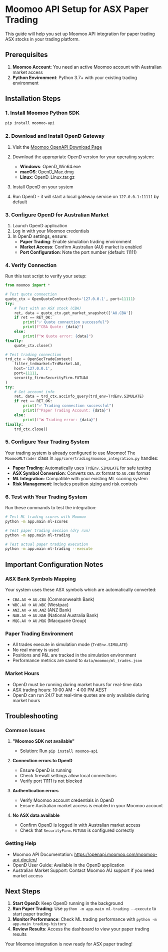 # Moomoo API Setup for ASX Paper Trading

This guide will help you set up Moomoo API integration for paper trading ASX stocks in your trading platform.

## Prerequisites

1. **Moomoo Account**: You need an active Moomoo account with Australian market access
2. **Python Environment**: Python 3.7+ with your existing trading environment

## Installation Steps

### 1. Install Moomoo Python SDK

```bash
pip install moomoo-api
```

### 2. Download and Install OpenD Gateway

1. Visit the [Moomoo OpenAPI Download Page](https://www.moomoo.com/download/OpenAPI)
2. Download the appropriate OpenD version for your operating system:
   - **Windows**: OpenD_Win64.exe
   - **macOS**: OpenD_Mac.dmg
   - **Linux**: OpenD_Linux.tar.gz

3. Install OpenD on your system
4. Run OpenD - it will start a local gateway service on `127.0.0.1:11111` by default

### 3. Configure OpenD for Australian Market

1. Launch OpenD application
2. Log in with your Moomoo credentials
3. In OpenD settings, ensure:
   - **Paper Trading**: Enable simulation trading environment
   - **Market Access**: Confirm Australian (AU) market is enabled
   - **Port Configuration**: Note the port number (default: 11111)

### 4. Verify Connection

Run this test script to verify your setup:

```python
from moomoo import *

# Test quote connection
quote_ctx = OpenQuoteContext(host='127.0.0.1', port=11111)
try:
    # Test with an ASX stock (CBA)
    ret, data = quote_ctx.get_market_snapshot(['AU.CBA'])
    if ret == RET_OK:
        print("✅ Quote connection successful")
        print(f"CBA Quote: {data}")
    else:
        print(f"❌ Quote error: {data}")
finally:
    quote_ctx.close()

# Test trading connection
trd_ctx = OpenSecTradeContext(
    filter_trdmarket=TrdMarket.AU,
    host='127.0.0.1', 
    port=11111,
    security_firm=SecurityFirm.FUTUAU
)
try:
    # Get account info
    ret, data = trd_ctx.accinfo_query(trd_env=TrdEnv.SIMULATE)
    if ret == RET_OK:
        print("✅ Trading connection successful")
        print(f"Paper Trading Account: {data}")
    else:
        print(f"❌ Trading error: {data}")
finally:
    trd_ctx.close()
```

### 5. Configure Your Trading System

Your trading system is already configured to use Moomoo! The `MoomooMLTrader` class in `app/core/trading/moomoo_integration.py` handles:

- **Paper Trading**: Automatically uses `TrdEnv.SIMULATE` for safe testing
- **ASX Symbol Conversion**: Converts `CBA.AX` format to `AU.CBA` format
- **ML Integration**: Compatible with your existing ML scoring system
- **Risk Management**: Includes position sizing and risk controls

### 6. Test with Your Trading System

Run these commands to test the integration:

```bash
# Test ML trading scores with Moomoo
python -m app.main ml-scores

# Test paper trading session (dry run)
python -m app.main ml-trading

# Test actual paper trading execution
python -m app.main ml-trading --execute
```

## Important Configuration Notes

### ASX Bank Symbols Mapping
Your system uses these ASX symbols which are automatically converted:
- `CBA.AX` → `AU.CBA` (Commonwealth Bank)
- `WBC.AX` → `AU.WBC` (Westpac)
- `ANZ.AX` → `AU.ANZ` (ANZ Bank)
- `NAB.AX` → `AU.NAB` (National Australia Bank)
- `MQG.AX` → `AU.MQG` (Macquarie Group)

### Paper Trading Environment
- All trades execute in simulation mode (`TrdEnv.SIMULATE`)
- No real money is used
- Positions and P&L are tracked in the simulation environment
- Performance metrics are saved to `data/moomoo/ml_trades.json`

### Market Hours
- OpenD must be running during market hours for real-time data
- ASX trading hours: 10:00 AM - 4:00 PM AEST
- OpenD can run 24/7 but real-time quotes are only available during market hours

## Troubleshooting

### Common Issues

1. **"Moomoo SDK not available"**
   - Solution: Run `pip install moomoo-api`

2. **Connection errors to OpenD**
   - Ensure OpenD is running
   - Check firewall settings allow local connections
   - Verify port 11111 is not blocked

3. **Authentication errors**
   - Verify Moomoo account credentials in OpenD
   - Ensure Australian market access is enabled in your Moomoo account

4. **No ASX data available**
   - Confirm OpenD is logged in with Australian market access
   - Check that `SecurityFirm.FUTUAU` is configured correctly

### Getting Help

- Moomoo API Documentation: https://openapi.moomoo.com/moomoo-api-doc/en/
- OpenD User Guide: Available in the OpenD application
- Australian Market Support: Contact Moomoo AU support if you need market access

## Next Steps

1. **Start OpenD**: Keep OpenD running in the background
2. **Run Paper Trading**: Use `python -m app.main ml-trading --execute` to start paper trading
3. **Monitor Performance**: Check ML trading performance with `python -m app.main trading-history`
4. **Review Results**: Access the dashboard to view your paper trading results

Your Moomoo integration is now ready for ASX paper trading!